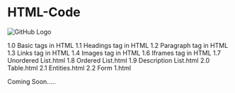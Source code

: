 # HTML-Code

![GitHub Logo](https://github.com/shubhamrajput0369/HTML-Code-Assignments/blob/main/HTML%20GitHub%20Image.PNG)

1.0 Basic tags in HTML
1.1 Headings tag in HTML
1.2 Paragraph tag in HTML
1.3 Links tag in HTML
1.4 Images tag in HTML
1.6 Iframes tag in HTML
1.7 Unordered List.html
1.8 Ordered List.html
1.9 Description List.html
2.0 Table.html
2.1 Entities.html
2.2 Form 1.html
   
   Coming Soon.....

